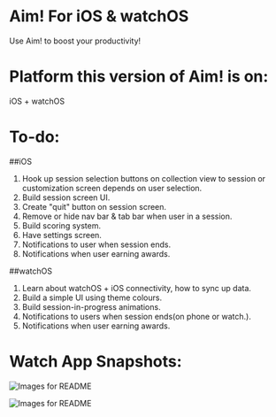 # Aim! For iOS & watchOS
Use Aim! to boost your productivity!

# Platform this version of Aim! is on:
iOS + watchOS

# To-do: 

##iOS
1. Hook up session selection buttons on collection view to session or customization screen depends on user selection.
2. Build session screen UI.
3. Create "quit" button on session screen.
4. Remove or hide nav bar & tab bar when user in a session.
5. Build scoring system.
6. Have settings screen.
7. Notifications to user when session ends.
8. Notifications when user earning awards.

##watchOS
1. Learn about watchOS + iOS connectivity, how to sync up data.
2. Build a simple UI using theme colours.
3. Build session-in-progress animations.
4. Notifications to users when session ends(on phone or watch.).
5. Notifications when user earning awards.

# Watch App Snapshots:

![Images for README](https://cloud.githubusercontent.com/assets/19420230/19915266/51111c76-a06e-11e6-9a84-0902f0b215ad.jpg)

![Images for README](https://cloud.githubusercontent.com/assets/19420230/19915265/50f23590-a06e-11e6-8368-946dc3cbe139.jpg)
